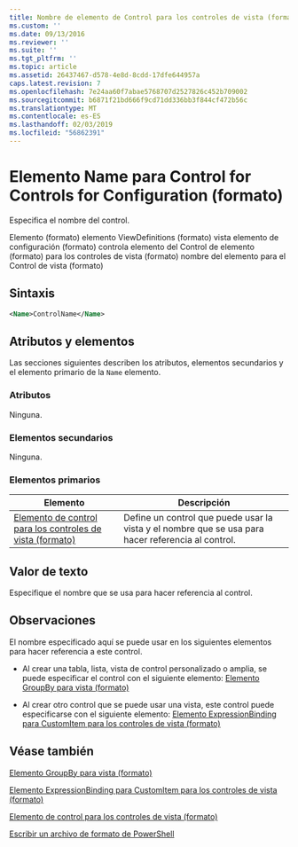 ```yaml
---
title: Nombre de elemento de Control para los controles de vista (formato) | Microsoft Docs
ms.custom: ''
ms.date: 09/13/2016
ms.reviewer: ''
ms.suite: ''
ms.tgt_pltfrm: ''
ms.topic: article
ms.assetid: 26437467-d578-4e8d-8cdd-17dfe644957a
caps.latest.revision: 7
ms.openlocfilehash: 7e24aa60f7abae5768707d2527826c452b709002
ms.sourcegitcommit: b6871f21bd666f9cd71dd336bb3f844cf472b56c
ms.translationtype: MT
ms.contentlocale: es-ES
ms.lasthandoff: 02/03/2019
ms.locfileid: "56862391"
---
```

# <a name="name-element-for-control-for-controls-for-view-format"></a>Elemento Name para Control for Controls for Configuration (formato)

Especifica el nombre del control.

Elemento (formato) elemento ViewDefinitions (formato) vista elemento de configuración (formato) controla elemento del Control de elemento (formato) para los controles de vista (formato) nombre del elemento para el Control de vista (formato)

## <a name="syntax"></a>Sintaxis

```xml
<Name>ControlName</Name>
```

## <a name="attributes-and-elements"></a>Atributos y elementos

Las secciones siguientes describen los atributos, elementos secundarios y el elemento primario de la `Name` elemento.

### <a name="attributes"></a>Atributos

Ninguna.

### <a name="child-elements"></a>Elementos secundarios

Ninguna.

### <a name="parent-elements"></a>Elementos primarios

|Elemento|Descripción|
|-------------|-----------------|
|[Elemento de control para los controles de vista (formato)](./control-element-for-controls-for-view-format.md)|Define un control que puede usar la vista y el nombre que se usa para hacer referencia al control.|

## <a name="text-value"></a>Valor de texto

Especifique el nombre que se usa para hacer referencia al control.

## <a name="remarks"></a>Observaciones

El nombre especificado aquí se puede usar en los siguientes elementos para hacer referencia a este control.

- Al crear una tabla, lista, vista de control personalizado o amplia, se puede especificar el control con el siguiente elemento: [Elemento GroupBy para vista (formato)](./groupby-element-for-view-format.md)

- Al crear otro control que se puede usar una vista, este control puede especificarse con el siguiente elemento: [Elemento ExpressionBinding para CustomItem para los controles de vista (formato)](./expressionbinding-element-for-customitem-for-controls-for-view-format.md)

## <a name="see-also"></a>Véase también

[Elemento GroupBy para vista (formato)](./groupby-element-for-view-format.md)

[Elemento ExpressionBinding para CustomItem para los controles de vista (formato)](./expressionbinding-element-for-customitem-for-controls-for-view-format.md)

[Elemento de control para los controles de vista (formato)](./control-element-for-controls-for-view-format.md)

[Escribir un archivo de formato de PowerShell](./writing-a-powershell-formatting-file.md)
